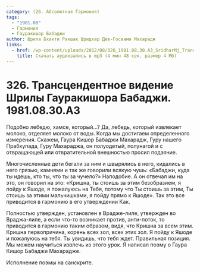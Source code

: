 ```yaml
---
category: (26. Абсолютная Гармония)
tags:
  - "1981.08"
  - Гармония
  - Гауракишор Бабаджи
author: Шрила Бхакти Ракшак Шридхар Дев-Госвами Махарадж
links:
  - href: /wp-content/uploads/2012/08/326_1981.08.30.A3_SridharMj_Transcendentnoe_videnie_Shrily_Gaurakishora_Babaji.mp3
    title: Скачать аудиозапись в mp3 (4 мин 48 сек, размер 4 Мб)
---
```


# 326. Трансцендентное видение Шрилы Гауракишора Бабаджи. 1981.08.30.A3

Подобно лебедю, хамсе, который…? Да, лебедь, который извлекает молоко, отделяет молоко от воды. Когда мы достигаем определенного измерения. Скажем, Гаура Кишор Бабаджи Махарадж, Гуру нашего Прабхупада, Гуру Махараджа, он полуодетый, полунагой и с отвращающей или отвратительной внешностью просил подаяние.

Многочисленные дети бегали за ним и швырялись в него, кидались в него грязью, камнями и так же говорили всякую чушь: «Бабаджи, куда ты идешь, кто ты, что ты за чучело?» Наподобие. А он отвечал им на это, он говорил на это: «Кришна, ты стоишь за этим безобразием, я пойду к Яшоде, я пожалуюсь на Тебя, потому что Ты стоишь за этим, Ты стоишь за этими мальчишками, я пойду прямо к Яшоде». Так это все приводится в гармонию в его утверждении Как.

Полностью утвержден, установлен в Врадже-лиле, утвержден во Враджа-лиле, а если что-то возникает против, анти-поток, то приводится в гармонию таким образом, видя, что Кришна за всем этим. Кришна первопричина, корень всех зол, всех этих зол. Я пойду к Яшоде и пожалуюсь на тебя. Ты увидишь, что тебя ждет. Правильная позиция. Мы можем научиться извлечь из этого урок. Я написал поэму о Гаура Кишор Бабаджи Махарадже.

Исполнение поэмы на санскрите.

